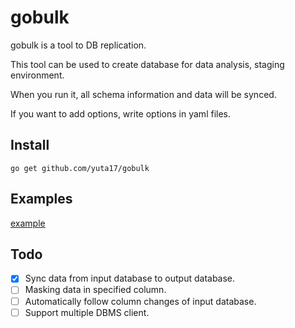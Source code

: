 # gobulk

gobulk is a tool to DB replication.

This tool can be used to create database for data analysis, staging environment.

When you run it, all schema information and data will be synced.

If you want to add options, write options in yaml files.

## Install

```
go get github.com/yuta17/gobulk
```

## Examples

[example](https://github.com/yuta17/gobulk/blob/master/example/main.go)

## Todo

- [x] Sync data from input database to output database.
- [ ] Masking data in specified column.
- [ ] Automatically follow column changes of input database.
- [ ] Support multiple DBMS client.
